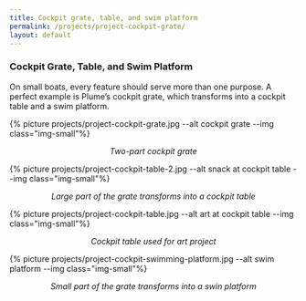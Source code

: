```yaml
---
title: Cockpit grate, table, and swim platform
permalink: /projects/project-cockpit-grate/
layout: default
---
```


### Cockpit Grate, Table, and Swim Platform 

On small boats, every feature should serve more than one purpose. A perfect
example is Plume’s cockpit grate, which transforms into a cockpit table and a
swim platform.

{% picture projects/project-cockpit-grate.jpg --alt cockpit grate --img class="img-small"%}
<p style="text-align: center; font-style: italic;">
  Two-part cockpit grate
</p>

{% picture projects/project-cockpit-table-2.jpg --alt snack at cockpit table --img class="img-small"%}
<p style="text-align: center; font-style: italic;">
  Large part of the grate transforms into a cockpit table
</p>

{% picture projects/project-cockpit-table.jpg --alt art at cockpit table --img class="img-small"%}
<p style="text-align: center; font-style: italic;">
  Cockpit table used for art project
</p>

{% picture projects/project-cockpit-swimming-platform.jpg --alt swim platform --img class="img-small"%}
<p style="text-align: center; font-style: italic;">
  Small part of the grate transforms into a swin platform
</p>
